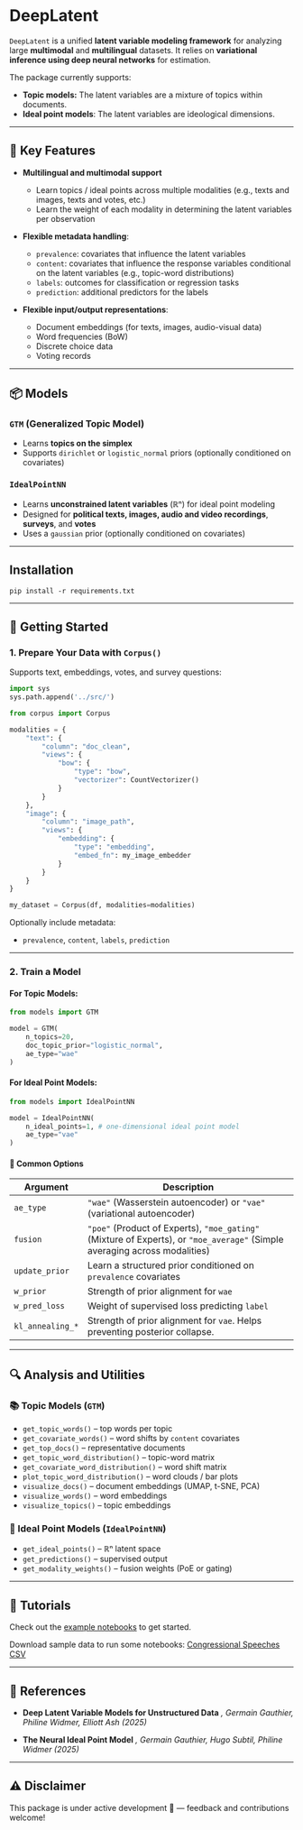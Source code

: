 # DeepLatent

`DeepLatent` is a unified **latent variable modeling framework** for analyzing large **multimodal** and **multilingual** datasets. It relies on **variational inference using deep neural networks** for estimation.

The package currently supports:

* **Topic models:** The latent variables are a mixture of topics within documents.
* **Ideal point models**: The latent variables are ideological dimensions.

---

## 🌟 Key Features

* **Multilingual and multimodal support**

  * Learn topics / ideal points across multiple modalities (e.g., texts and images, texts and votes, etc.)
  * Learn the weight of each modality in determining the latent variables per observation

* **Flexible metadata handling**:

  * `prevalence`: covariates that influence the latent variables
  * `content`: covariates that influence the response variables conditional on the latent variables (e.g., topic-word distributions)
  * `labels`: outcomes for classification or regression tasks
  * `prediction`: additional predictors for the labels

* **Flexible input/output representations**:

  * Document embeddings (for texts, images, audio-visual data)
  * Word frequencies (BoW)
  * Discrete choice data 
  * Voting records

---

## 📦 Models

### `GTM` (Generalized Topic Model)

* Learns **topics on the simplex**
* Supports `dirichlet` or `logistic_normal` priors (optionally conditioned on covariates)

### `IdealPointNN`

* Learns **unconstrained latent variables** (ℝ️ⁿ) for ideal point modeling
* Designed for **political texts, images, audio and video recordings**, **surveys**, and **votes**
* Uses a  `gaussian` prior (optionally conditioned on covariates)

---

## Installation

```
pip install -r requirements.txt
```

---

## 🚀 Getting Started

### 1. Prepare Your Data with `Corpus()`

Supports text, embeddings, votes, and survey questions:

```python
import sys
sys.path.append('../src/')

from corpus import Corpus

modalities = {
    "text": {
        "column": "doc_clean",
        "views": {
            "bow": {
                "type": "bow",
                "vectorizer": CountVectorizer()
            }
        }
    },
    "image": {
        "column": "image_path",
        "views": {
            "embedding": {
                "type": "embedding",
                "embed_fn": my_image_embedder
            }
        }
    }
}

my_dataset = Corpus(df, modalities=modalities)
```

Optionally include metadata:

* `prevalence`, `content`, `labels`, `prediction`

---

### 2. Train a Model

#### For Topic Models:

```python
from models import GTM

model = GTM(
    n_topics=20, 
    doc_topic_prior="logistic_normal",
    ae_type="wae"
)
```

#### For Ideal Point Models:

```python
from models import IdealPointNN

model = IdealPointNN(
    n_ideal_points=1, # one-dimensional ideal point model
    ae_type="vae"
)
```

#### 🔧 Common Options

| Argument         | Description                                  |
| ---------------- | -------------------------------------------- |
| `ae_type`        | `"wae"` (Wasserstein autoencoder) or `"vae"` (variational autoencoder) |
| `fusion`         | `"poe"` (Product of Experts), `"moe_gating"` (Mixture of Experts), or `"moe_average"` (Simple averaging across modalities) |
| `update_prior`   | Learn a structured prior conditioned on `prevalence` covariates                    |
| `w_prior`        | Strength of prior alignment for `wae`              |
| `w_pred_loss`    | Weight of supervised loss predicting `label`                   |
| `kl_annealing_*` | Strength of prior alignment for `vae`. Helps preventing posterior collapse.    |

---

## 🔍 Analysis and Utilities

### 📚 Topic Models (`GTM`)

* `get_topic_words()` – top words per topic
* `get_covariate_words()` – word shifts by `content` covariates
* `get_top_docs()` – representative documents
* `get_topic_word_distribution()` – topic-word matrix
* `get_covariate_word_distribution()` – word shift matrix
* `plot_topic_word_distribution()` – word clouds / bar plots
* `visualize_docs()` – document embeddings (UMAP, t-SNE, PCA)
* `visualize_words()` – word embeddings
* `visualize_topics()` – topic embeddings

### 👤 Ideal Point Models (`IdealPointNN`)

* `get_ideal_points()` – ℝ️ⁿ latent space
* `get_predictions()` – supervised output
* `get_modality_weights()` – fusion weights (PoE or gating)

---

## 📁 Tutorials

Check out the [example notebooks](notebooks/) to get started.

Download sample data to run some notebooks:
[Congressional Speeches CSV](https://www.dropbox.com/scl/fi/ojshavj5azk4jt7a4p3ap/us_congress_speeches_sample.csv?rlkey=x3x86kc9pb94kuu1c8yze5u3l&st=awtc4wr2&dl=1)

---

## 📖 References

* **Deep Latent Variable Models for Unstructured Data**
*, Germain Gauthier, Philine Widmer, Elliott Ash (2025)*

* **The Neural Ideal Point Model**
*, Germain Gauthier, Hugo Subtil, Philine Widmer (2025)*

---

## ⚠️ Disclaimer

This package is under active development 🚧 — feedback and contributions welcome!
